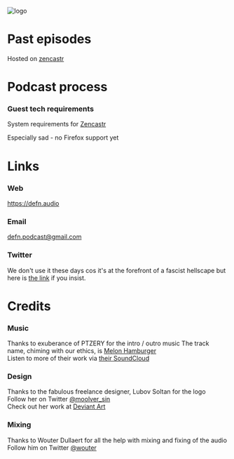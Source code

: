 ![logo](https://cloud.githubusercontent.com/assets/120437/20456631/b40d0276-ae7a-11e6-8524-a2605143e279.jpg) 

# Past episodes 
Hosted on [zencastr](https://zencastr.com/defn)

# Podcast process

### Guest tech requirements
System requirements for [Zencastr](https://support.zencastr.com/en/articles/5018334-system-requirements)

Especially sad - no Firefox support yet

# Links

### Web
https://defn.audio  

### Email
defn.podcast@gmail.com  

### Twitter
We don't use it these days cos it's at the forefront of a fascist hellscape but here is [the link](https://twitter.com/DefnPodcast) if you insist.

# Credits

### Music
Thanks to exuberance of PTZERY for the intro / outro music
The track name, chiming with our ethics, is [Melon Hamburger](https://soundcloud.com/ptzery/melon-hamburger)  
Listen to more of their work via [their SoundCloud](https://soundcloud.com/ptzery)  

### Design
Thanks to the fabulous freelance designer, Lubov Soltan for the logo  
Follow her on Twitter [@moolver_sin](https://twitter.com/moolver_sin)  
Check out her work at [Deviant Art](http://moolver-sin.deviantart.com)  

### Mixing
Thanks to Wouter Dullaert for all the help with mixing and fixing of the audio  
Follow him on Twitter [@wouter](https://twitter.com/wouterdullaert)  
